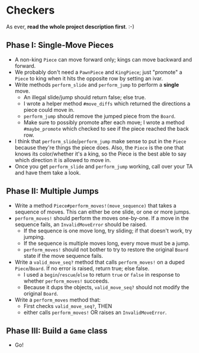 # Checkers

As ever, **read the whole project description first**. :-)

## Phase I: Single-Move Pieces

* A non-king `Piece` can move forward only; kings can move backward
  and forward.
* We probably don't need a `PawnPiece` and `KingPiece`; just "promote"
  a `Piece` to king when it hits the opposite row by setting an ivar.
* Write methods `perform_slide` and `perform_jump` to perform a
  **single** move.
    * An illegal slide/jump should return false; else true.
    * I wrote a helper method `#move_diffs` which returned the
      directions a piece could move in.
    * `perform_jump` should remove the jumped piece from the `Board`.
    * Make sure to possibly promote after each move; I wrote a method
      `#maybe_promote` which checked to see if the piece reached the
      back row.
* I think that `perform_slide`/`perform_jump` make sense to put in the
  `Piece` because they're things the piece does. Also, the `Piece` is
  the one that knows its color/whether it's a king, so the Piece is
  the best able to say which direction it is allowed to move in.
* Once you get `perform_slide` and `perform_jump` working, call over
  your TA and have them take a look.

## Phase II: Multiple Jumps

* Write a method `Piece#perform_moves!(move_sequence)` that takes a
  sequence of moves. This can either be one slide, or one or more
  jumps.
* `perform_moves!` should perform the moves one-by-one. If a move in
  the sequence fails, an `InvalidMoveError` should be raised.
    * If the sequence is one move long, try sliding; if that doesn't
      work, try jumping.
    * If the sequence is multiple moves long, every move must be a
      jump.
    * `perform_moves!` should not bother to try to restore the
      original `Board` state if the move sequence fails.
* Write a `valid_move_seq?` method that calls `perform_moves!` on a
  duped `Piece`/`Board`. If no error is raised, return true; else
  false.
    * I used a `begin`/`rescue`/`else` to return `true` or `false` in
      response to whether `perform_moves!` succeeds.
    * Because it dups the objects, `valid_move_seq?` should not modify
      the original `Board`.
* Write a `perform_moves` method that:
    * First checks `valid_move_seq?`, THEN
    * either calls `perform_moves!` OR raises an `InvalidMoveError`.

## Phase III: Build a `Game` class

* Go!
